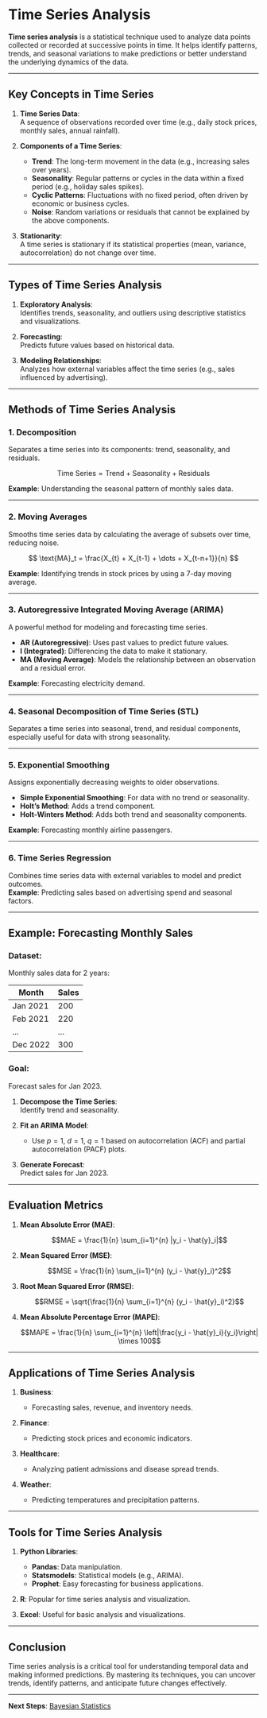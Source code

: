 # Time Series Analysis

**Time series analysis** is a statistical technique used to analyze data points collected or recorded at successive points in time. It helps identify patterns, trends, and seasonal variations to make predictions or better understand the underlying dynamics of the data.

---

## Key Concepts in Time Series

1. **Time Series Data**:  
   A sequence of observations recorded over time (e.g., daily stock prices, monthly sales, annual rainfall).

2. **Components of a Time Series**:  
   - **Trend**: The long-term movement in the data (e.g., increasing sales over years).  
   - **Seasonality**: Regular patterns or cycles in the data within a fixed period (e.g., holiday sales spikes).  
   - **Cyclic Patterns**: Fluctuations with no fixed period, often driven by economic or business cycles.  
   - **Noise**: Random variations or residuals that cannot be explained by the above components.

3. **Stationarity**:  
   A time series is stationary if its statistical properties (mean, variance, autocorrelation) do not change over time.

---

## Types of Time Series Analysis

1. **Exploratory Analysis**:  
   Identifies trends, seasonality, and outliers using descriptive statistics and visualizations.  

2. **Forecasting**:  
   Predicts future values based on historical data.  

3. **Modeling Relationships**:  
   Analyzes how external variables affect the time series (e.g., sales influenced by advertising).

---

## Methods of Time Series Analysis

### 1. **Decomposition**

Separates a time series into its components: trend, seasonality, and residuals.

$$
\text{Time Series} = \text{Trend} + \text{Seasonality} + \text{Residuals}
$$

**Example**: Understanding the seasonal pattern of monthly sales data.

---

### 2. **Moving Averages**

Smooths time series data by calculating the average of subsets over time, reducing noise.

$$
\text{MA}_t = \frac{X_{t} + X_{t-1} + \dots + X_{t-n+1}}{n}
$$

**Example**: Identifying trends in stock prices by using a 7-day moving average.

---

### 3. **Autoregressive Integrated Moving Average (ARIMA)**

A powerful method for modeling and forecasting time series.

- **AR (Autoregressive)**: Uses past values to predict future values.  
- **I (Integrated)**: Differencing the data to make it stationary.  
- **MA (Moving Average)**: Models the relationship between an observation and a residual error.

**Example**: Forecasting electricity demand.

---

### 4. **Seasonal Decomposition of Time Series (STL)**

Separates a time series into seasonal, trend, and residual components, especially useful for data with strong seasonality.  

---

### 5. **Exponential Smoothing**

Assigns exponentially decreasing weights to older observations.

- **Simple Exponential Smoothing**: For data with no trend or seasonality.  
- **Holt’s Method**: Adds a trend component.  
- **Holt-Winters Method**: Adds both trend and seasonality components.  

**Example**: Forecasting monthly airline passengers.

---

### 6. **Time Series Regression**

Combines time series data with external variables to model and predict outcomes.  
**Example**: Predicting sales based on advertising spend and seasonal factors.

---

## Example: Forecasting Monthly Sales

### Dataset:

Monthly sales data for 2 years:

| Month   | Sales |
|---------|-------|
| Jan 2021| 200   |
| Feb 2021| 220   |
| ...     | ...   |
| Dec 2022| 300   |

### Goal:

Forecast sales for Jan 2023.

1. **Decompose the Time Series**:  
   Identify trend and seasonality.

2. **Fit an ARIMA Model**:  
   - Use $p = 1$, $d = 1$, $q = 1$ based on autocorrelation (ACF) and partial autocorrelation (PACF) plots.  

3. **Generate Forecast**:  
   Predict sales for Jan 2023.  

---

## Evaluation Metrics

1. **Mean Absolute Error (MAE)**:

   $$MAE = \frac{1}{n} \sum_{i=1}^{n} |y_i - \hat{y}_i|$$

2. **Mean Squared Error (MSE)**:

   $$MSE = \frac{1}{n} \sum_{i=1}^{n} (y_i - \hat{y}_i)^2$$

3. **Root Mean Squared Error (RMSE)**:

   $$RMSE = \sqrt{\frac{1}{n} \sum_{i=1}^{n} (y_i - \hat{y}_i)^2}$$

4. **Mean Absolute Percentage Error (MAPE)**:

   $$MAPE = \frac{1}{n} \sum_{i=1}^{n} \left|\frac{y_i - \hat{y}_i}{y_i}\right| \times 100$$

---

## Applications of Time Series Analysis

1. **Business**:  
   - Forecasting sales, revenue, and inventory needs.  

2. **Finance**:  
   - Predicting stock prices and economic indicators.  

3. **Healthcare**:  
   - Analyzing patient admissions and disease spread trends.  

4. **Weather**:  
   - Predicting temperatures and precipitation patterns.  

---

## Tools for Time Series Analysis

1. **Python Libraries**:  
   - **Pandas**: Data manipulation.  
   - **Statsmodels**: Statistical models (e.g., ARIMA).  
   - **Prophet**: Easy forecasting for business applications.  

2. **R**: Popular for time series analysis and visualization.  

3. **Excel**: Useful for basic analysis and visualizations.  

---

## Conclusion

Time series analysis is a critical tool for understanding temporal data and making informed predictions. By mastering its techniques, you can uncover trends, identify patterns, and anticipate future changes effectively.

---

**Next Steps**: [Bayesian Statistics](./3.%20Bayesian%20Statistics.md)
